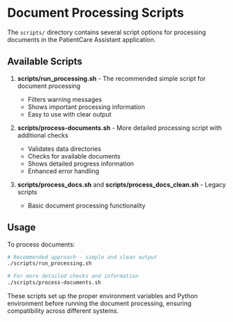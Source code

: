# Document Processing Scripts

The `scripts/` directory contains several script options for processing documents in the PatientCare Assistant application.

## Available Scripts

1. **scripts/run_processing.sh** - The recommended simple script for document processing
   * Filters warning messages
   * Shows important processing information
   * Easy to use with clear output

2. **scripts/process-documents.sh** - More detailed processing script with additional checks
   * Validates data directories
   * Checks for available documents
   * Shows detailed progress information
   * Enhanced error handling

3. **scripts/process_docs.sh** and **scripts/process_docs_clean.sh** - Legacy scripts
   * Basic document processing functionality

## Usage

To process documents:

```bash
# Recommended approach - simple and clean output
./scripts/run_processing.sh

# For more detailed checks and information
./scripts/process-documents.sh
```

These scripts set up the proper environment variables and Python environment before running the document processing, ensuring compatibility across different systems.
